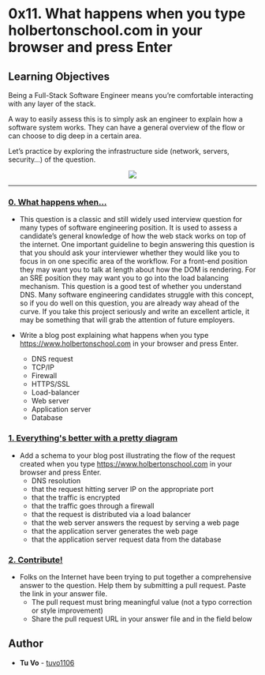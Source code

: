 # 0x11. What happens when you type holbertonschool.com in your browser and press Enter

## Learning Objectives

Being a Full-Stack Software Engineer means you’re comfortable interacting with any layer of the stack.

A way to easily assess this is to simply ask an engineer to explain how a software system works. They can have a general overview of the flow or can choose to dig deep in a certain area.

Let’s practice by exploring the infrastructure side (network, servers, security…) of the question.

<p align="center">
  <img src="http://i.imgur.com/R8R3sqC.png">
</p>

---

### [0. What happens when...](./0-blog_post)
* This question is a classic and still widely used interview question for many types of software engineering position. It is used to assess a candidate’s general knowledge of how the web stack works on top of the internet. One important guideline to begin answering this question is that you should ask your interviewer whether they would like you to focus in on one specific area of the workflow. For a front-end position they may want you to talk at length about how the DOM is rendering. For an SRE position they may want you to go into the load balancing mechanism.
This question is a good test of whether you understand DNS. Many software engineering candidates struggle with this concept, so if you do well on this question, you are already way ahead of the curve. If you take this project seriously and write an excellent article, it may be something that will grab the attention of future employers.

* Write a blog post explaining what happens when you type https://www.holbertonschool.com in your browser and press Enter.
  * DNS request
  * TCP/IP
  * Firewall
  * HTTPS/SSL
  * Load-balancer
  * Web server
  * Application server
  * Database


### [1. Everything's better with a pretty diagram](./1-what_happen_when_diagram)
* Add a schema to your blog post illustrating the flow of the request created when you type https://www.holbertonschool.com in your browser and press Enter.
  * DNS resolution
  * that the request hitting server IP on the appropriate port
  * that the traffic is encrypted
  * that the traffic goes through a firewall
  * that the request is distributed via a load balancer
  * that the web server answers the request by serving a web page
  * that the application server generates the web page
  * that the application server request data from the database

### [2. Contribute!](./2-contribution-to_what-happens-when_github_answer)
* Folks on the Internet have been trying to put together a comprehensive answer to the question. Help them by submitting a pull request. Paste the link in your answer file.
  * The pull request must bring meaningful value (not a typo correction or style improvement)
  * Share the pull request URL in your answer file and in the field below


## Author
* **Tu Vo** - [tuvo1106](https://github.com/tuvo1106)
